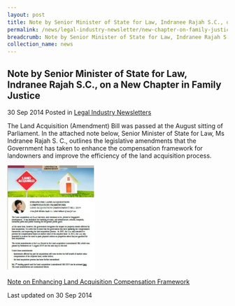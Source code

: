 ```yaml
---
layout: post
title: Note by Senior Minister of State for Law, Indranee Rajah S.C., on a New Chapter in Family Justice
permalink: /news/legal-industry-newsletter/new-chapter-on-family-justice/
breadcrumb: Note by Senior Minister of State for Law, Indranee Rajah S.C., on a New Chapter in Family Justice
collection_name: news
---
```


<style>
  .image {width: 200px;}
  .image img {max-width: 100%;}
</style>

Note by Senior Minister of State for Law, Indranee Rajah S.C., on a New Chapter in Family Justice
---

30 Sep 2014 Posted in [Legal Industry Newsletters](/news/legal-industry-newsletters/)

The Land Acquisition (Amendment) Bill was passed at the August sitting of Parliament. In the attached note below, Senior Minister of State for Law, Ms Indranee Rajah S. C., outlines the legislative amendments that the Government has taken to enhance the compensation framework for landowners and improve the efficiency of the land acquisition process.

<div class="image">
  <a href="/files/LAA_2014_Newsletter.pdf/"><img src="/images/1412048222164.jpg/"></a>
</div>

<a href="/files/LAA_2014_Newsletter.pdf/">Note on Enhancing Land Acquisition Compensation Framework</a>

<p class="right-side-updated">Last updated on 30 Sep 2014</p>
